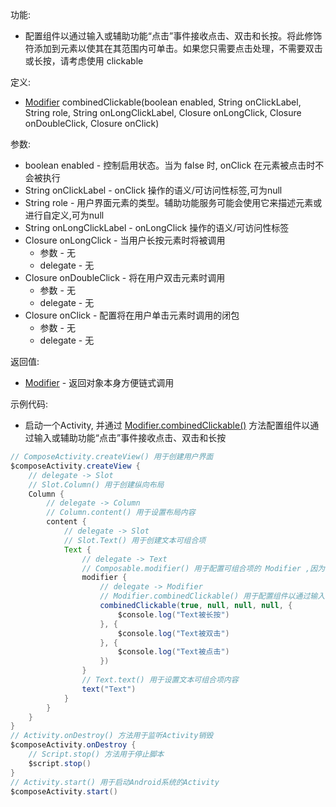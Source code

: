 功能:

+ 配置组件以通过输入或辅助功能“点击”事件接收点击、双击和长按。将此修饰符添加到元素以使其在其范围内可单击。如果您只需要点击处理，不需要双击或长按，请考虑使用 clickable

定义:

+ [Modifier](/API/UI/Compose/Modifier/Modifier/README.md) combinedClickable(boolean enabled, String
  onClickLabel, String role, String
  onLongClickLabel, Closure onLongClick, Closure onDoubleClick, Closure onClick)

参数:

+ boolean enabled - 控制启用状态。当为 false 时, onClick 在元素被点击时不会被执行
+ String onClickLabel - onClick 操作的语义/可访问性标签,可为null
+ String role - 用户界面元素的类型。辅助功能服务可能会使用它来描述元素或进行自定义,可为null
+ String onLongClickLabel - onLongClick 操作的语义/可访问性标签
+ Closure onLongClick - 当用户长按元素时将被调用
    + 参数 - 无
    + delegate - 无
+ Closure onDoubleClick - 将在用户双击元素时调用
    + 参数 - 无
    + delegate - 无
+ Closure onClick - 配置将在用户单击元素时调用的闭包
    + 参数 - 无
    + delegate - 无

返回值:

+ [Modifier](/API/UI/Compose/Modifier/Modifier/README.md) - 返回对象本身方便链式调用

示例代码:

+ 启动一个Activity,
  并通过 [Modifier.combinedClickable()](/API/UI/Compose/Modifier/Modifier/README.md?id=combinedClickable)
  方法配置组件以通过输入或辅助功能“点击”事件接收点击、双击和长按

```groovy
// ComposeActivity.createView() 用于创建用户界面
$composeActivity.createView {
    // delegate -> Slot
    // Slot.Column() 用于创建纵向布局
    Column {
        // delegate -> Column
        // Column.content() 用于设置布局内容
        content {
            // delegate -> Slot
            // Slot.Text() 用于创建文本可组合项
            Text {
                // delegate -> Text
                // Composable.modifier() 用于配置可组合项的 Modifier ,因为 Text 可组合项继承自 Composable ,所以可以调用 modifier 方法
                modifier {
                    // delegate -> Modifier
                    // Modifier.combinedClickable() 用于配置组件以通过输入或辅助功能“点击”事件接收点击、双击和长按
                    combinedClickable(true, null, null, null, {
                        $console.log("Text被长按")
                    }, {
                        $console.log("Text被双击")
                    }, {
                        $console.log("Text被点击")
                    })
                }
                // Text.text() 用于设置文本可组合项内容
                text("Text")
            }
        }
    }
}
// Activity.onDestroy() 方法用于监听Activity销毁
$composeActivity.onDestroy {
    // Script.stop() 方法用于停止脚本
    $script.stop()
}
// Activity.start() 用于启动Android系统的Activity
$composeActivity.start()
```
